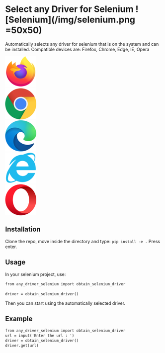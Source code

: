 # Select any Driver for Selenium ![Selenium](/img/selenium.png =50x50)
Automatically selects any driver for selenium that is on the system and can be installed.
Compatible devices are: Firefox, Chrome, Edge, IE, Opera







 <div class="row">
  <div class="column">
    <img src="/img/firefox.png" width="100" height="100">
  </div>
  <div class="column">
    <img src="/img/chrome.png" width="100" height="100">
  </div>
  <div class="column">
    <img src="/img/edge.png" width="100" height="100">
  </div>
  <div class="column">
    <img src="/img/ie.png" width="100" height="100">
  </div>
  <div class="column">
    <img src="/img/opera.png" width="100" height="100">
  </div>
</div> 

## Installation
Clone the repo, move inside the directory and type:
`pip install -e .`
Press enter.

## Usage
In your selenium project, use:
```
from any_driver_selenium import obtain_selenium_driver

driver = obtain_selenium_driver()
```

Then you can start using the automatically selected driver.

## Example

```
from any_driver_selenium import obtain_selenium_driver
url = input('Enter the url : ')
driver = obtain_selenium_driver()
driver.get(url)
```